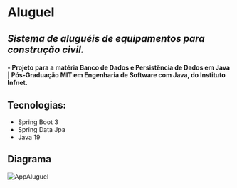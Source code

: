 # Aluguel
## _Sistema de aluguéis de equipamentos para construção civil._
#### - Projeto para a matéria Banco de Dados e Persistência de Dados em Java | Pós-Graduação MIT em Engenharia de Software com Java, do Instituto Infnet.

## Tecnologias:
- Spring Boot 3
- Spring Data Jpa
- Java 19

## Diagrama
![AppAluguel](https://user-images.githubusercontent.com/70663632/204179327-e21f7b71-2f5f-49c3-9530-c30f3e52c7d0.png)
